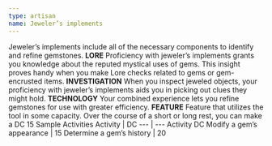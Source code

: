 ```yaml
---
type: artisan
name: Jeweler’s implements
---
```

Jeweler’s implements include all of the necessary components to identify and refine gemstones.
__LORE__
Proficiency with jeweler’s implements grants you knowledge about the reputed mystical uses of gems. This insight proves handy when you make Lore checks related to gems or gem-encrusted items.
__INVESTIGATION__
When you inspect jeweled objects, your proficiency with jeweler’s implements aids you in picking out clues they might hold.
__TECHNOLOGY__
Your combined experience lets you refine gemstones for use with greater efficiency.
__FEATURE__
Feature that utilizes the tool in some capacity.
Over the course of a short or long rest, you can make a DC 15
Sample Activities
Activity | DC
--- | ---
Activity	DC
Modify a gem’s appearance | 15
Determine a gem’s history | 20
